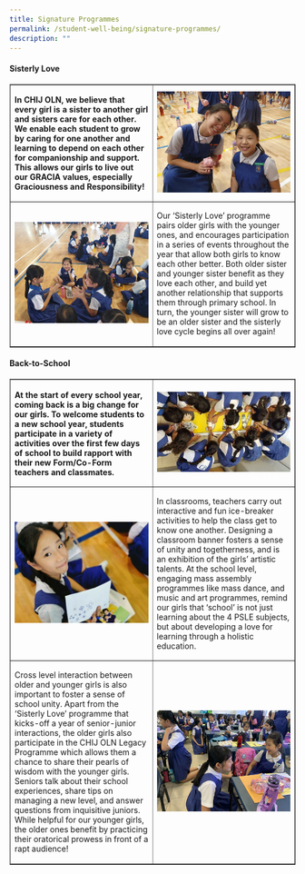```yaml
---
title: Signature Programmes
permalink: /student-well-being/signature-programmes/
description: ""
---
```

<h4><strong>Sisterly Love</strong></h4>
<table style="border-collapse: collapse; width: 100%;" border="1">
<tbody>
<tr>
<th style="width: 50%;">
<p style="text-align: left;">In CHIJ OLN, we believe that every girl is a sister to another girl and sisters care for each other. We enable each student to grow by caring for one another and learning to depend on each other for companionship and support. This allows our girls to live out our GRACIA values, especially Graciousness and Responsibility!</p>
</th>
<td style="width: 50%;"><img src="/images/sp1.jpg"></td>
</tr>
<tr>
<td style="width: 50%;"><img src="/images/sp2.jpg"></td>
<td style="width: 50%;">
<p>Our &lsquo;Sisterly Love&rsquo; programme pairs older girls with the younger ones, and encourages participation in a series of events throughout the year that allow both girls to know each other better. Both older sister and younger sister benefit as they love each other, and build yet another relationship that supports them through primary school. In turn, the younger sister will grow to be an older sister and the sisterly love cycle begins all over again!</p>
</td>
</tr>
</tbody>
</table>
<h4><strong>Back-to-School</strong></h4>
<table style="border-collapse: collapse; width: 100%;" border="1">
<tbody>
<tr>
<th style="width: 50%;">
<p style="text-align: left;">At the start of every school year, coming back is a big change for our girls. To welcome students to a new school year, students participate in a variety of activities over the first few days of school to build rapport with their new Form/Co-Form teachers and classmates.</p>
</th>
<td style="width: 50%;"><img src="/images/sp3.jpg"></td>
</tr>
<tr>
<td style="width: 50%;"><img src="/images/sp4.jpg"></td>
<td style="width: 50%;">
<p>In classrooms, teachers carry out interactive and fun ice-breaker activities to help the class get to know one another. Designing a classroom banner fosters a sense of unity and togetherness, and is an exhibition of the girls&rsquo; artistic talents. At the school level, engaging mass assembly programmes like mass dance, and music and art programmes, remind our girls that &lsquo;school&rsquo; is not just learning about the 4 PSLE subjects, but about developing a love for learning through a holistic education.</p>
</td>
</tr>
<tr>
<td style="width: 50%;">
<p>Cross level interaction between older and younger girls is also important to foster a sense of school unity. Apart from the &lsquo;Sisterly Love&rsquo; programme that kicks-off a year of senior-junior interactions, the older girls also participate in the CHIJ OLN Legacy Programme which allows them a chance to share their pearls of wisdom with the younger girls. Seniors talk about their school experiences, share tips on managing a new level, and answer questions from inquisitive juniors. While helpful for our younger girls, the older ones benefit by practicing their oratorical prowess in front of a rapt audience!</p>
</td>
<td style="width: 50%;"><img src="/images/sp5.jpg"></td>
</tr>
</tbody>
</table>